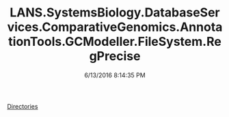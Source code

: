 ﻿---
title: LANS.SystemsBiology.DatabaseServices.ComparativeGenomics.AnnotationTools.GCModeller.FileSystem.RegPrecise
date: 6/13/2016 8:14:35 PM
---

[Directories](T-LANS.SystemsBiology.DatabaseServices.ComparativeGenomics.AnnotationTools.GCModeller.FileSystem.RegPrecise.Directories.html)
